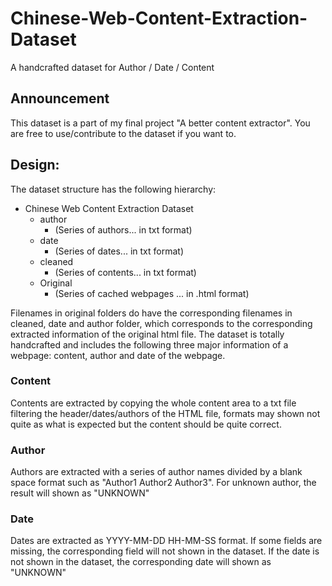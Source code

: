 # Chinese-Web-Content-Extraction-Dataset
A handcrafted dataset for Author / Date / Content 

## Announcement

This dataset is a part of my final project "A better content extractor". You are free to use/contribute to the dataset if you want to.

## Design:

The dataset structure has the following hierarchy:

- Chinese Web Content Extraction Dataset
  - author
    - (Series of authors... in txt format)
  - date
    - (Series of dates... in txt format)
  - cleaned
    - (Series of contents... in txt format)
  - Original
    - (Series of cached webpages ... in .html format)

Filenames in original folders do have the corresponding filenames in cleaned, date and author folder, which corresponds to the corresponding extracted information of the original html file. The dataset is totally handcrafted and includes the following three major information of a webpage: content, author and date of the webpage.

### Content

Contents are extracted by copying the whole content area to a txt file filtering the header/dates/authors of the HTML file, formats may shown not quite as what is expected but the content should be quite correct.

### Author

Authors are extracted with a series of author names divided by a blank space format such as "Author1 Author2 Author3". For unknown author, the result will shown as "UNKNOWN"

### Date

Dates are extracted as YYYY-MM-DD HH-MM-SS format. If some fields are missing, the corresponding field will not shown in the dataset. If the date is not shown in the dataset, the corresponding date will shown as "UNKNOWN"
